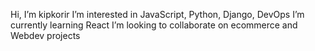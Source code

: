 Hi, I’m kipkorir
I’m interested in JavaScript, Python, Django, DevOps
I’m currently learning React
I’m looking to collaborate on ecommerce and Webdev projects
